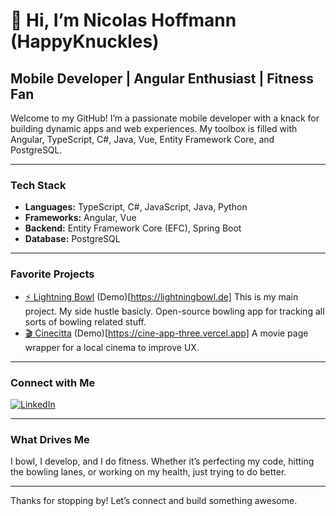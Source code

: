 # 👋 Hi, I’m Nicolas Hoffmann (HappyKnuckles)

## Mobile Developer | Angular Enthusiast | Fitness Fan

Welcome to my GitHub! I’m a passionate mobile developer with a knack for building dynamic apps and web experiences. My toolbox is filled with Angular, TypeScript, C#, Java, Vue, Entity Framework Core, and PostgreSQL.

---

### Tech Stack
- **Languages:** TypeScript, C#, JavaScript, Java, Python
- **Frameworks:** Angular, Vue
- **Backend:** Entity Framework Core (EFC), Spring Boot
- **Database:** PostgreSQL

---

### Favorite Projects
- [⚡ Lightning Bowl](https://github.com/HappyKnuckles/Lightning-Bowl)  (Demo)[https://lightningbowl.de]
  This is my main project. My side hustle basicly. Open-source bowling app for tracking all sorts of bowling related stuff.
- [🎬 Cinecitta](https://github.com/HappyKnuckles/Cinecitta-App) (Demo)[https://cine-app-three.vercel.app]
  A movie page wrapper for a local cinema to improve UX.

---

### Connect with Me
[![LinkedIn](https://img.shields.io/badge/-LinkedIn-blue?logo=linkedin&style=flat-square)](https://www.linkedin.com/in/nicolas-hoffmann-3b11261a9)

---

### What Drives Me
I bowl, I develop, and I do fitness. Whether it’s perfecting my code, hitting the bowling lanes, or working on my health, just trying to do better.

---

Thanks for stopping by! Let’s connect and build something awesome.
